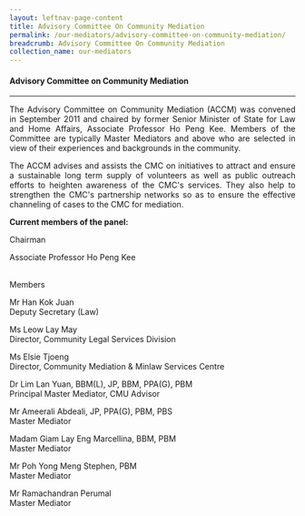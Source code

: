 ```yaml
---
layout: leftnav-page-content
title: Advisory Committee On Community Mediation
permalink: /our-mediators/advisory-committee-on-community-mediation/
breadcrumb: Advisory Committee On Community Mediation
collection_name: our-mediators
---
```


#### Advisory Committee on Community Mediation
---

<p style="text-align: justify">The Advisory Committee on Community Mediation (ACCM) was convened in September 2011 and chaired by former Senior Minister of State for Law and Home Affairs, Associate Professor Ho Peng Kee. Members of the Committee are typically Master Mediators and above who are selected in view of their experiences and backgrounds in the community.</p>

 
<p style="text-align: justify">The ACCM advises and assists the CMC on initiatives to attract and ensure a sustainable long term supply of volunteers as well as public outreach efforts to heighten awareness of the CMC's services. They also help to strengthen the CMC's partnership networks so as to ensure the effective channeling of cases to the CMC for mediation.</p>


**Current members of the panel:**


Chairman

Associate Professor Ho Peng Kee<br><br>


Members    

Mr Han Kok Juan<br>
Deputy Secretary (Law)

Ms Leow Lay May<br>
Director, Community Legal Services Division

Ms Elsie Tjoeng<br>
Director, Community Mediation & Minlaw Services Centre

Dr Lim Lan Yuan, BBM(L), JP, BBM, PPA(G), PBM<br>
Principal Master Mediator, CMU Advisor

Mr Ameerali Abdeali, JP, PPA(G), PBM, PBS<br>
Master Mediator

Madam Giam Lay Eng Marcellina, BBM, PBM<br>
Master Mediator

Mr Poh Yong Meng Stephen, PBM<br>
Master Mediator

Mr Ramachandran Perumal<br>
Master Mediator
